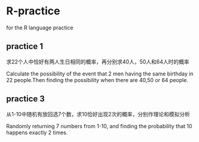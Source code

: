 # R-practice
for the R language practice


## practice 1 ##

求22个人中恰好有两人生日相同的概率，再分别求40人，50人和64人时的概率

Calculate the possibility of the event that 2 men having the same birthday in 22 people.Then finding the possibility when there are 
40,50 or 64 people.


## practice 3 ##
从1-10中随机有放回选7个数，求10恰好出现2次的概率，分别作理论和模拟分析

Randomly returning 7 numbers from 1-10, and finding the probability that 10 happens exactly 2 times.